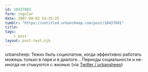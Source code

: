 ```yaml
---
id: 10437801
form: regular
date: 2007-09-02 14:35:25
tumblr: "https://untitled.urbansheep.com/post/10437801"
title:
tags:
    - post
layout: post-text.njk
---
```


<p>urbansheep: Тяжко быть социопатом, когда эффективно работать можешь только в паре и в диалоге&hellip; Периоды социальности и не- иногда не стыкуются с жизнью (via <a href="http://twitter.com/urbansheep/statuses/242339002">Twitter / urbansheep</a>)</p>

